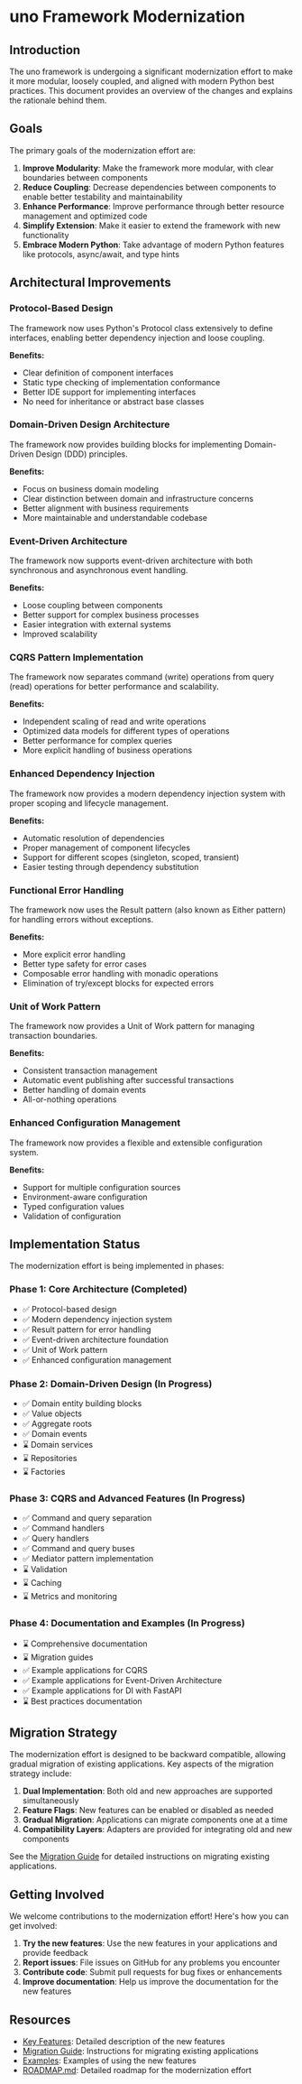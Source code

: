 # uno Framework Modernization

## Introduction

The uno framework is undergoing a significant modernization effort to make it more modular, loosely coupled, and aligned with modern Python best practices. This document provides an overview of the changes and explains the rationale behind them.

## Goals

The primary goals of the modernization effort are:

1. **Improve Modularity**: Make the framework more modular, with clear boundaries between components
2. **Reduce Coupling**: Decrease dependencies between components to enable better testability and maintainability
3. **Enhance Performance**: Improve performance through better resource management and optimized code
4. **Simplify Extension**: Make it easier to extend the framework with new functionality
5. **Embrace Modern Python**: Take advantage of modern Python features like protocols, async/await, and type hints

## Architectural Improvements

### Protocol-Based Design

The framework now uses Python's Protocol class extensively to define interfaces, enabling better dependency injection and loose coupling.

**Benefits:**
- Clear definition of component interfaces
- Static type checking of implementation conformance
- Better IDE support for implementing interfaces
- No need for inheritance or abstract base classes

### Domain-Driven Design Architecture

The framework now provides building blocks for implementing Domain-Driven Design (DDD) principles.

**Benefits:**
- Focus on business domain modeling
- Clear distinction between domain and infrastructure concerns
- Better alignment with business requirements
- More maintainable and understandable codebase

### Event-Driven Architecture

The framework now supports event-driven architecture with both synchronous and asynchronous event handling.

**Benefits:**
- Loose coupling between components
- Better support for complex business processes
- Easier integration with external systems
- Improved scalability

### CQRS Pattern Implementation

The framework now separates command (write) operations from query (read) operations for better performance and scalability.

**Benefits:**
- Independent scaling of read and write operations
- Optimized data models for different types of operations
- Better performance for complex queries
- More explicit handling of business operations

### Enhanced Dependency Injection

The framework now provides a modern dependency injection system with proper scoping and lifecycle management.

**Benefits:**
- Automatic resolution of dependencies
- Proper management of component lifecycles
- Support for different scopes (singleton, scoped, transient)
- Easier testing through dependency substitution

### Functional Error Handling

The framework now uses the Result pattern (also known as Either pattern) for handling errors without exceptions.

**Benefits:**
- More explicit error handling
- Better type safety for error cases
- Composable error handling with monadic operations
- Elimination of try/except blocks for expected errors

### Unit of Work Pattern

The framework now provides a Unit of Work pattern for managing transaction boundaries.

**Benefits:**
- Consistent transaction management
- Automatic event publishing after successful transactions
- Better handling of domain events
- All-or-nothing operations

### Enhanced Configuration Management

The framework now provides a flexible and extensible configuration system.

**Benefits:**
- Support for multiple configuration sources
- Environment-aware configuration
- Typed configuration values
- Validation of configuration

## Implementation Status

The modernization effort is being implemented in phases:

### Phase 1: Core Architecture (Completed)

- ✅ Protocol-based design
- ✅ Modern dependency injection system
- ✅ Result pattern for error handling
- ✅ Event-driven architecture foundation
- ✅ Unit of Work pattern
- ✅ Enhanced configuration management

### Phase 2: Domain-Driven Design (In Progress)

- ✅ Domain entity building blocks
- ✅ Value objects
- ✅ Aggregate roots
- ✅ Domain events
- ⌛ Domain services
- ⌛ Repositories
- ⌛ Factories

### Phase 3: CQRS and Advanced Features (In Progress)

- ✅ Command and query separation
- ✅ Command handlers
- ✅ Query handlers
- ✅ Command and query buses
- ✅ Mediator pattern implementation
- ⌛ Validation
- ⌛ Caching
- ⌛ Metrics and monitoring

### Phase 4: Documentation and Examples (In Progress)

- ⌛ Comprehensive documentation
- ⌛ Migration guides
- ✅ Example applications for CQRS
- ✅ Example applications for Event-Driven Architecture
- ✅ Example applications for DI with FastAPI
- ⌛ Best practices documentation

## Migration Strategy

The modernization effort is designed to be backward compatible, allowing gradual migration of existing applications. Key aspects of the migration strategy include:

1. **Dual Implementation**: Both old and new approaches are supported simultaneously
2. **Feature Flags**: New features can be enabled or disabled as needed
3. **Gradual Migration**: Applications can migrate components one at a time
4. **Compatibility Layers**: Adapters are provided for integrating old and new components

See the [Migration Guide](migration.md) for detailed instructions on migrating existing applications.

## Getting Involved

We welcome contributions to the modernization effort! Here's how you can get involved:

1. **Try the new features**: Use the new features in your applications and provide feedback
2. **Report issues**: File issues on GitHub for any problems you encounter
3. **Contribute code**: Submit pull requests for bug fixes or enhancements
4. **Improve documentation**: Help us improve the documentation for the new features

## Resources

- [Key Features](key_features.md): Detailed description of the new features
- [Migration Guide](migration.md): Instructions for migrating existing applications
- [Examples](key_features.md): Examples of using the new features
- [ROADMAP.md](../project/ROADMAP.md): Detailed roadmap for the modernization effort